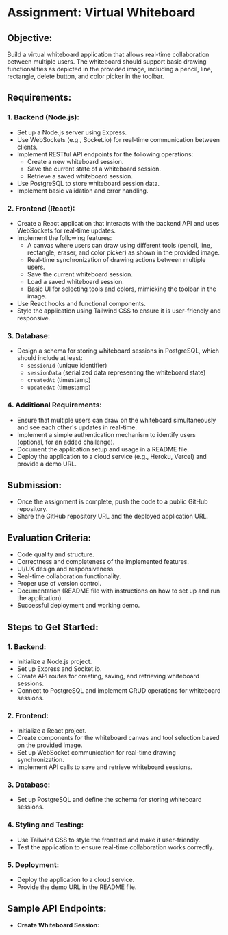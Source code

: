 # Assignment: Virtual Whiteboard

## Objective:
Build a virtual whiteboard application that allows real-time collaboration between multiple users. The whiteboard should support basic drawing functionalities as depicted in the provided image, including a pencil, line, rectangle, delete button, and color picker in the toolbar.

## Requirements:

### 1. Backend (Node.js):
- Set up a Node.js server using Express.
- Use WebSockets (e.g., Socket.io) for real-time communication between clients.
- Implement RESTful API endpoints for the following operations:
  - Create a new whiteboard session.
  - Save the current state of a whiteboard session.
  - Retrieve a saved whiteboard session.
- Use PostgreSQL to store whiteboard session data.
- Implement basic validation and error handling.

### 2. Frontend (React):
- Create a React application that interacts with the backend API and uses WebSockets for real-time updates.
- Implement the following features:
  - A canvas where users can draw using different tools (pencil, line, rectangle, eraser, and color picker) as shown in the provided image.
  - Real-time synchronization of drawing actions between multiple users.
  - Save the current whiteboard session.
  - Load a saved whiteboard session.
  - Basic UI for selecting tools and colors, mimicking the toolbar in the image.
- Use React hooks and functional components.
- Style the application using Tailwind CSS to ensure it is user-friendly and responsive.

### 3. Database:
- Design a schema for storing whiteboard sessions in PostgreSQL, which should include at least:
  - `sessionId` (unique identifier)
  - `sessionData` (serialized data representing the whiteboard state)
  - `createdAt` (timestamp)
  - `updatedAt` (timestamp)

### 4. Additional Requirements:
- Ensure that multiple users can draw on the whiteboard simultaneously and see each other's updates in real-time.
- Implement a simple authentication mechanism to identify users (optional, for an added challenge).
- Document the application setup and usage in a README file.
- Deploy the application to a cloud service (e.g., Heroku, Vercel) and provide a demo URL.

## Submission:
- Once the assignment is complete, push the code to a public GitHub repository.
- Share the GitHub repository URL and the deployed application URL.

## Evaluation Criteria:
- Code quality and structure.
- Correctness and completeness of the implemented features.
- UI/UX design and responsiveness.
- Real-time collaboration functionality.
- Proper use of version control.
- Documentation (README file with instructions on how to set up and run the application).
- Successful deployment and working demo.

## Steps to Get Started:

### 1. Backend:
- Initialize a Node.js project.
- Set up Express and Socket.io.
- Create API routes for creating, saving, and retrieving whiteboard sessions.
- Connect to PostgreSQL and implement CRUD operations for whiteboard sessions.

### 2. Frontend:
- Initialize a React project.
- Create components for the whiteboard canvas and tool selection based on the provided image.
- Set up WebSocket communication for real-time drawing synchronization.
- Implement API calls to save and retrieve whiteboard sessions.

### 3. Database:
- Set up PostgreSQL and define the schema for storing whiteboard sessions.

### 4. Styling and Testing:
- Use Tailwind CSS to style the frontend and make it user-friendly.
- Test the application to ensure real-time collaboration works correctly.

### 5. Deployment:
- Deploy the application to a cloud service.
- Provide the demo URL in the README file.

## Sample API Endpoints:

- **Create Whiteboard Session:**
